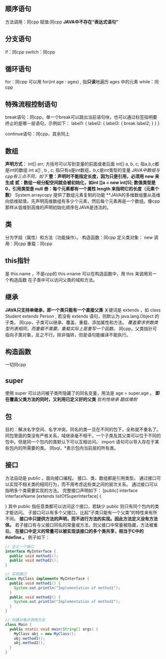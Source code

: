 ## 顺序语句

方法调用：同cpp
赋值:同cpp
**JAVA中不存在“表达式语句”**

## 分支语句

if：同cpp
switch：同cpp

## 循环语句

for：同cpp 可以用 for(int age : ages) , 指**只读**地遍历 ages 中的元素
while：同cpp

## 特殊流程控制语句

break语句：同cpp，单一个break可以跳出当前语句块，也可以通过标签指明要终止的是哪一层语句，示例如下：
label1:  {
label2:     {
label3:        {
                   break label2;
               }
            }
         }  

continue语句：同cpp，其余同上

## 数组

**声明方式**： int[] arr; 方括号可以写到变量的前面或者后面
int[] a, b, c; 指a,b,c都是int的数组
int a[] , b , c; 指只有a是int数组，b,c是int类型的变量
*JAVA中数组与cpp有三点不同，如下*
**壹：声明时不能指定长度，因为只是引用，必须用 new 来生成**
**贰：数组一经分配空间就会被初始化，如int []a = new int[5]; 数值类型是0，引用类型是 null**
**叁：每个元素都有一个属性 length 来指明它的长度（元素个数）**
System.arraycopy 提供了数组元素复制的功能
**JAVA的多维数组要从高维向低维赋值，先声明高维数组有多少个元素，然后每个元素再是一个数组。像cpp那样从低维到高维的声明初始化顺序在JAVA是违法的。

## 类
分为字段（属性）和方法（功能操作）。
构造函数：同cpp
定义类对象： new
调用：同cpp
重载：同cpp

## this指针
是 this.name ，不是cpp的 this->name
可以在构造函数中，用 this 来调用另一个构造函数
在子类中可以访问父类的域和方法。

## 继承
**JAVA只支持单继承，即一个类只能有一个直接父类**
关键词是 extends ，如 class Student extends Person , 若没有 extends 语句，则默认为 java.lang.Object 的子类。
同cpp，子类可以继承、覆盖、重载、添加属性和方法。
*覆盖要求参数类型列表相同，而重载不需要。重载实际上是重写一个函数。*
同cpp，父类指针可指向子类对象，反之不行。除非强转，但是语句能编译不能执行。

## 构造函数
一切同cpp

## super
使用 super 可以访问被子类所隐藏了的同名变量，用法是 age = super.age 。
**即在覆盖父类方法的同时，又利用已定义好的父类** *批判性继承* *酷炫难耐*

## 包
目的：解决名字空间、名字冲突。同名的类一旦在不同的包下，全称就不重名了。
同包里面的类没有严格关系，域继承毫不相干。一个子类及其父类可以位于不同的包中。但是同一个包内的类默认下可以互相访问。
import 语句可以导入存在于某些包内的所需要的类。
同sql，*表示包内当前层的所有类。

## 接口
方法自动是 public 。面向接口编程。
接口、类、数组都是引用类型。
通过接口可以实现不相关类的相同行为，而不用考虑这些类之间的层次关系。
通过接口可以指明多个类需要实现的方法。
完整接口声明如下： 
[public] interface interfaceName [extends listOfSuperInterface]
{

}
其中 public 指任意类都可以访问这个接口，若缺少 public 则只有同个包内的类才能访问。
子接口可以有多个父接口，比起“子类只能有一个父类”的特性来有所不同。
**接口中只提供方法的声明，而不进行方法的实现。因此方法定义没有方法体。**
若子接口有与父接口同名的常量或方法，则父接口中常量被隐藏，方法被重载。
**在接口中定义的常量可以被实现该接口的多个类共享，相当于C中的 #define 。**
例子如下：
```java
// 定义一个接口
interface MyInterface {
  public void method1();
  public void method2();
}

// 实现接口
class MyClass implements MyInterface {
  public void method1() {
    System.out.println("Implementation of method1");
  }
  public void method2() {
    System.out.println("Implementation of method2");
  }
}

// 创建对象并调用方法
class Main {
  public static void main(String[] args) {
    MyClass obj = new MyClass();
    obj.method1();
    obj.method2();
  }
}

```
